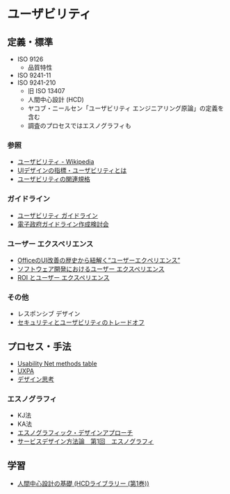 # ユーザビリティ

## 定義・標準
- ISO 9126
  - 品質特性
- ISO 9241-11
- ISO 9241-210
  - 旧 ISO 13407
  - 人間中心設計 (HCD)
  - ヤコブ・ニールセン「ユーザビリティ エンジニアリング原論」の定義を含む
  - 調査のプロセスではエスノグラフィも

### 参照
- [ユーザビリティ - Wikipedia](https://ja.wikipedia.org/wiki/%E3%83%A6%E3%83%BC%E3%82%B6%E3%83%93%E3%83%AA%E3%83%86%E3%82%A3)
- [UIデザインの指標・ユーザビリティとは](https://u-site.jp/usability/)
- [ユーザビリティの関連規格](https://u-site.jp/usability/standards/)

### ガイドライン
- [ユーザビリティ ガイドライン](https://matome.naver.jp/odai/2139895932412346701)
- [電子政府ガイドライン作成検討会](http://www.kantei.go.jp/jp/singi/it2/guide/index_before090916.html)

### ユーザー エクスペリエンス
- [OfficeのUI改善の歴史から紐解く“ユーザーエクペリエンス”](http://www.atmarkit.co.jp/ad/richclient4/report_ms.html)
- [ソフトウェア開発におけるユーザー エクスペリエンス](http://www.microsoft.com/japan/seminar/FutureTechnologyDay/session1/play.aspx)
- [ROI とユーザー エクスペリエンス](http://msdn.microsoft.com/ja-jp/hh850413.aspx)

### その他
- レスポンシブ デザイン
- [セキュリティとユーザビリティのトレードオフ](https://matome.naver.jp/odai/2137804888505503201)

## プロセス・手法
- [Usability Net methods table](http://www.usabilitynet.org/tools/methods.htm)
- [UXPA](http://www.upassoc.org/usability_resources/about_usability/what_is_ucd.html)
- [デザイン思考](http://kashinotakanori.com/bootleg/)

### エスノグラフィ
- KJ法
- KA法
- [エスノグラフィック・デザインアプローチ](http://www.slideshare.net/masaya0730/ss-21999726)
- [サービスデザイン方法論　第1回　エスノグラフィ](http://www.hokorin.com/2014/05/20140510.html)

## 学習
- [人間中心設計の基礎 (HCDライブラリー (第1巻))](http://www.amazon.co.jp/dp/4764904438)
